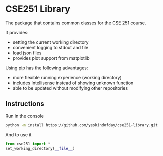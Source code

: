 # CSE251 Library
The package that contains common classes for the CSE 251 course.

It provides:
* setting the current working directory
* convenient logging to stdout and file
* load json files
* provides plot support from matplotlib

Using pip has the following advantages:
* more flexible running experience (working directory)
* includes Intellisense instead of showing unknown function
* able to be updated without modifying other repositories

## Instructions

Run in the console
```bash
python -m install https://github.com/yeskindofday/cse251-library.git
```

And to use it

```python
from cse251 import *
set_working_directory(__file__)
```